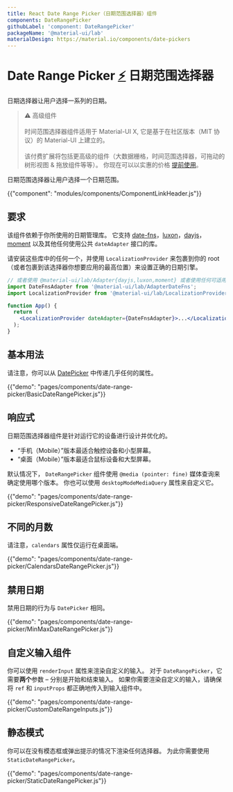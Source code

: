 ```yaml
---
title: React Date Range Picker（日期范围选择器）组件
components: DateRangePicker
githubLabel: 'component: DateRangePicker'
packageName: '@material-ui/lab'
materialDesign: https://material.io/components/date-pickers
---
```


# Date Range Picker [<span role="img" title="Enterprise">⚡️</span>](https://material-ui.com/store/items/material-ui-x/) 日期范围选择器

<p class="description">日期选择器让用户选择一系列的日期。
</p>

> ⚠️ 高级组件 <br /><br /> 时间范围选择器组件适用于 Material-UI X, 它是基于在社区版本（MIT 协议）的 Material-UI 上建立的。 <br /><br /> 该付费扩展将包括更高级的组件（大数据栅格，时间范围选择器，可拖动的树形视图 & 拖放组件等等）。 你现在可以以实惠的价格 [提前使用](https://material-ui.com/store/items/material-ui-x/)。

日期范围选择器让用户选择一个日期范围。

{{"component": "modules/components/ComponentLinkHeader.js"}}

## 要求

该组件依赖于你所使用的日期管理库。 它支持 [date-fns](https://date-fns.org/)，[luxon](https://moment.github.io/luxon/)，[dayjs](https://github.com/iamkun/dayjs)，[moment](https://momentjs.com/) 以及其他任何使用公共 `dateAdapter` 接口的库。

请安装这些库中的任何一个，并使用 `LocalizationProvider` 来包裹到你的 root（或者包裹到该选择器你想要应用的最高位置）来设置正确的日期引擎。

```jsx
// 或者使用 @material-ui/lab/Adapter{dayjs,luxon,moment} 或者使用任何可适用的 date-io 适配器
import DateFnsAdapter from '@material-ui/lab/AdapterDateFns';
import LocalizationProvider from '@material-ui/lab/LocalizationProvider';

function App() {
  return (
    <LocalizationProvider dateAdapter={DateFnsAdapter}>...</LocalizationProvider>
  );
}
```

## 基本用法

请注意，你可以从 [DatePicker]('/api/date-picker/') 中传递几乎任何的属性。

{{"demo": "pages/components/date-range-picker/BasicDateRangePicker.js"}}

## 响应式

日期范围选择器组件是针对运行它的设备进行设计并优化的。

- “手机（Mobile）”版本最适合触控设备和小型屏幕。
- “桌面（Mobile）”版本最适合鼠标设备和大型屏幕。

默认情况下， `DateRangePicker` 组件使用 `@media (pointer: fine)` 媒体查询来确定使用哪个版本。 你也可以使用 `desktopModeMediaQuery` 属性来自定义它。

{{"demo": "pages/components/date-range-picker/ResponsiveDateRangePicker.js"}}

## 不同的月数

请注意，`calendars` 属性仅运行在桌面端。

{{"demo": "pages/components/date-range-picker/CalendarsDateRangePicker.js"}}

## 禁用日期

禁用日期的行为与 `DatePicker` 相同。

{{"demo": "pages/components/date-range-picker/MinMaxDateRangePicker.js"}}

## 自定义输入组件

你可以使用 `renderInput` 属性来渲染自定义的输入。 对于 `DateRangePicker`，它需要**两个**参数 – 分别是开始和结束输入。 如果你需要渲染自定义的输入，请确保将 `ref` 和 `inputProps` 都正确地传入到输入组件中。

{{"demo": "pages/components/date-range-picker/CustomDateRangeInputs.js"}}

## 静态模式

你可以在没有模态框或弹出提示的情况下渲染任何选择器。 为此你需要使用 `StaticDateRangePicker`。

{{"demo": "pages/components/date-range-picker/StaticDateRangePicker.js"}}
